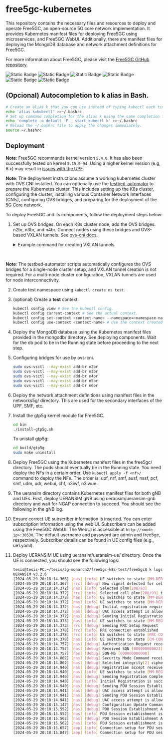 # free5gc-kubernetes

This repository contains the necessary files and resources to deploy and operate Free5GC, an open-source 5G core network implementation. It provides Kubernetes manifest files for deploying Free5GC using microservices, and Free5GC WebUI. Additionally, there are manifest files for deploying the MongoDB database and network attachment definitions for Free5GC.

For more information about Free5GC, please visit the [Free5GC GitHub repository](https://github.com/free5gc/free5gc).

![Static Badge](https://img.shields.io/badge/stable-v1.0.0-green)
![Static Badge](https://img.shields.io/badge/free5gc-v3.4.1-green)
![Static Badge](https://img.shields.io/badge/ueransim-v3.4.1-green)
![Static Badge](https://img.shields.io/badge/k8s-v1.28.10-green)
![Static Badge](https://img.shields.io/badge/ubuntu-v20.04_LTS-green) 
![Static Badge](https://img.shields.io/badge/kernel-v5.4.0-green) 

## (Opcional) Autocompletion to k alias in Bash.

```sh
# Create an alias k that you can use instead of typing kubectl each time.
echo 'alias k=kubectl' >>~/.bashrc
# Set up command completion for the alias k using the same completion function as kubectl.
echo 'complete -o default -F __start_kubectl k' >>~/.bashrc
# Reload the ~/.bashrc file to apply the changes immediately.
source ~/.bashrc
```

## Deployment

**Note**: Free5GC recommends kernel version `5.4.0`. It has also been successfully tested on kernel `5.15.0-94`. Using a higher kernel version (e.g, 6.x) may result in [issues with the UPF](https://forum.free5gc.org/t/upf-est-createfar-error-invalid-argument/2111). 

**Note**: The deployment instructions assume a working kubernetes cluster with OVS CNI installed. You can optionally use the [testbed-automator](https://github.com/niloysh/testbed-automator) to prepare the Kubernetes cluster. This includes setting up the K8s cluster, configuring the cluster, installing various Container Network Interfaces (CNIs), configuring OVS bridges, and preparing for the deployment of the 5G Core network.

To deploy Free5GC and its components, follow the deployment steps below:

1. Set up OVS bridges. On each K8s cluster node, add the OVS bridges: n2br, n3br, and n4br. Connect nodes using these bridges and OVS-based VXLAN tunnels. See [ovs-cni docs](https://github.com/k8snetworkplumbingwg/ovs-cni/blob/main/docs/demo.md#connect-bridges-using-vxlan).

    <details>
    <summary>Example command for creating VXLAN tunnels</summary>

    ```bash
    sudo ovs-vsctl add-port n2br vxlan_nuc1_n2 -- set Interface vxlan_nuc1_n2 type=vxlan options:remote_ip=<remote_ip> options:key=1002
    ```
    </details>  

<br>

**Note**: The testbed-automator scripts automatically configures the OVS bridges for a single-node cluster setup, and VXLAN tunnel creation is not required. For a multi-node cluster configuration, VXLAN tunnels are used for node interconnectivity.

2. Create test namespace using `kubectl create ns test`.

3. (optional) Create a **test** context.

    ```sh
    kubectl config view # See the kubectl config.
    kubectl config current-context # See the actual context.
    kubectl config set-context <context-name> --namespace=<namespace-name> --cluster=<cluster-name> --user=<user-name>  # Create a new context.
    kubectl config use-context <context-name> # Use the context created.
    ```

4. Deploy the MongoDB database using the Kubernetes manifest files provided in the mongodb/ directory. See deploying components. Wait for the db pod to be in the Running state before proceeding to the next step.

5. Configuring bridges for use by ovs-cni.

    ```sh
    sudo ovs-vsctl --may-exist add-br n2br
    sudo ovs-vsctl --may-exist add-br n3br
    sudo ovs-vsctl --may-exist add-br n4br
    sudo ovs-vsctl --may-exist add-br n5br
    sudo ovs-vsctl --may-exist add-br n6br
    ```

6. Deploy the network attachment definitions using manifest files in the networks5g/ directory. This are used for the secondary interfaces of the UPF, SMF, etc.

7. Install the gtp5g kernel module for Free5GC.

    ```sh
    cd bin
    ./install-gtp5g.sh
    ```

    To unistall gtp5g:
    
    ```sh
    cd build/gtp5g
    sudo make uninstall
    ```

8. Deploy Free5GC using the Kubernetes manifest files in the free5gc/ directory. The pods should eventually be in the Running state. You need deploy the NFs in a certain order. Use `kubectl apply -f <nf>/` command to deploy the NFs. The order is: upf, nrf, amf, ausf, nssf, pcf, smf, udm, udr, webui, chf, n3iwf, n3iwue. 

9. The ueransim directory contains Kubernetes manifest files for both gNB and UEs. First, deploy UERANSIM gNB using ueransim/ueransim-gnb directory and wait for NGAP connection to succeed. You should see the following in the gNB log.

10. Ensure correct UE subscriber information is inserted. You can enter subscription information using the web UI. Subscribers can be added using the Free5GC WebUI. The WebUI is accessible at `http://<node-ip>:30530`. The default username and password are admin and free5gc, respectively. Subscriber details can be found in UE config files (e.g., ue1.yaml).

11. Deploy UERANSIM UE using ueransim/ueransim-ue/ directory. Once the UE is connected, you should see the following logs:

    ```sh
    tesis@tesis-PC:~/tesis/5g-monarch2/free5gc-k8s-test/free5gc$ k logs ue-68979c6bd9-v9mbx 
    UERANSIM v3.2.6
    [2024-05-29 20:18:14.365] [nas] [info] UE switches to state [MM-DEREGISTERED/PLMN-SEARCH]
    [2024-05-29 20:18:14.367] [rrc] [debug] New signal detected for cell[1], total [1] cells in coverage
    [2024-05-29 20:18:14.372] [nas] [info] Selected plmn[208/93]
    [2024-05-29 20:18:14.372] [rrc] [info] Selected cell plmn[208/93] tac[1] category[SUITABLE]
    [2024-05-29 20:18:14.372] [nas] [info] UE switches to state [MM-DEREGISTERED/PS]
    [2024-05-29 20:18:14.372] [nas] [info] UE switches to state [MM-DEREGISTERED/NORMAL-SERVICE]
    [2024-05-29 20:18:14.372] [nas] [debug] Initial registration required due to [MM-DEREG-NORMAL-SERVICE]
    [2024-05-29 20:18:14.372] [nas] [debug] UAC access attempt is allowed for identity[0], category[MO_sig]
    [2024-05-29 20:18:14.372] [nas] [debug] Sending Initial Registration
    [2024-05-29 20:18:14.373] [nas] [info] UE switches to state [MM-REGISTER-INITIATED]
    [2024-05-29 20:18:14.373] [rrc] [debug] Sending RRC Setup Request
    [2024-05-29 20:18:14.378] [rrc] [info] RRC connection established
    [2024-05-29 20:18:14.378] [rrc] [info] UE switches to state [RRC-CONNECTED]
    [2024-05-29 20:18:14.378] [nas] [info] UE switches to state [CM-CONNECTED]
    [2024-05-29 20:18:14.757] [nas] [debug] Authentication Request received
    [2024-05-29 20:18:14.757] [nas] [debug] Received SQN [000000000023]
    [2024-05-29 20:18:14.757] [nas] [debug] SQN-MS [000000000000]
    [2024-05-29 20:18:14.802] [nas] [debug] Security Mode Command received
    [2024-05-29 20:18:14.802] [nas] [debug] Selected integrity[2] ciphering[0]
    [2024-05-29 20:18:14.940] [nas] [debug] Registration accept received
    [2024-05-29 20:18:14.940] [nas] [info] UE switches to state [MM-REGISTERED/NORMAL-SERVICE]
    [2024-05-29 20:18:14.940] [nas] [debug] Sending Registration Complete
    [2024-05-29 20:18:14.940] [nas] [info] Initial Registration is successful
    [2024-05-29 20:18:14.940] [nas] [debug] Sending PDU Session Establishment Request
    [2024-05-29 20:18:14.941] [nas] [debug] UAC access attempt is allowed for identity[0], category[MO_sig]
    [2024-05-29 20:18:14.941] [nas] [debug] Sending PDU Session Establishment Request
    [2024-05-29 20:18:14.941] [nas] [debug] UAC access attempt is allowed for identity[0], category[MO_sig]
    [2024-05-29 20:18:15.147] [nas] [debug] Configuration Update Command received
    [2024-05-29 20:18:15.552] [nas] [debug] PDU Session Establishment Accept received
    [2024-05-29 20:18:15.552] [nas] [info] PDU Session establishment is successful PSI[1]
    [2024-05-29 20:18:15.562] [nas] [debug] PDU Session Establishment Accept received
    [2024-05-29 20:18:15.562] [nas] [info] PDU Session establishment is successful PSI[2]
    [2024-05-29 20:18:15.657] [app] [info] Connection setup for PDU session[1] is successful, TUN interface[uesimtun0, 10.60.0.1] is up.
    [2024-05-29 20:18:15.847] [app] [info] Connection setup for PDU session[2] is successful, TUN interface[uesimtun1, 10.61.0.1] is up.
    ```




